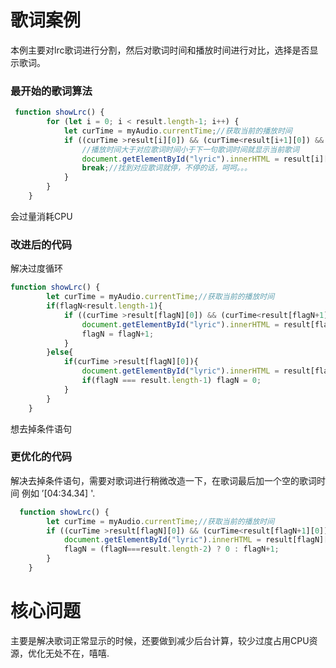 
# 歌词案例

本例主要对lrc歌词进行分割，然后对歌词时间和播放时间进行对比，选择是否显示歌词。


### 最开始的歌词算法
```javascript
 function showLrc() {
        for (let i = 0; i < result.length-1; i++) {
            let curTime = myAudio.currentTime;//获取当前的播放时间
            if ((curTime >result[i][0]) && (curTime<result[i+1][0]) && document.getElementById("lyric").innerHTML !== result[i][1]) {
                //播放时间大于对应歌词时间小于下一句歌词时间就显示当前歌词
                document.getElementById("lyric").innerHTML = result[i][1];
                break;//找到对应歌词就停，不停的话，呵呵。。。
            }
        }
    }
```
会过量消耗CPU

### 改进后的代码
解决过度循环
```javascript
function showLrc() {
        let curTime = myAudio.currentTime;//获取当前的播放时间
        if(flagN<result.length-1){
            if ((curTime >result[flagN][0]) && (curTime<result[flagN+1][0]) && document.getElementById("lyric").innerHTML !== result[flagN][1]) {
                document.getElementById("lyric").innerHTML = result[flagN][1];
                flagN = flagN+1;
            }
        }else{
            if(curTime >result[flagN][0]){
                document.getElementById("lyric").innerHTML = result[flagN][1];
                if(flagN === result.length-1) flagN = 0;
            }
        }
    }
```
想去掉条件语句
### 更优化的代码
解决去掉条件语句，需要对歌词进行稍微改造一下，在歌词最后加一个空的歌词时间 例如 ’[04:34.34] '.
```javascript
  function showLrc() {
        let curTime = myAudio.currentTime;//获取当前的播放时间
        if ((curTime >result[flagN][0]) && (curTime<result[flagN+1][0]) && document.getElementById("lyric").innerHTML !== result[flagN][1]) {
            document.getElementById("lyric").innerHTML = result[flagN][1];
            flagN = (flagN===result.length-2) ? 0 : flagN+1;
        }
    }
```

# 核心问题
主要是解决歌词正常显示的时候，还要做到减少后台计算，较少过度占用CPU资源，优化无处不在，嘻嘻.
